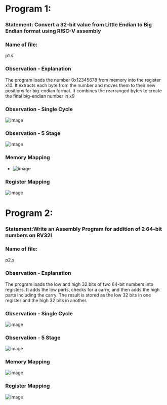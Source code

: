# Program 1: 
### Statement: Convert a 32-bit value from Little Endian to Big Endian format using RISC-V assembly

### Name of file:
p1.s

### Observation - Explanation
The program loads the number 0x12345678 from memory into the register x10.
It extracts each byte from the number and moves them to their new positions for big-endian format.
It combines the rearranged bytes to create the final big-endian number in x9


### Observation - Single Cycle
![image](https://github.com/user-attachments/assets/3cd22d24-7fb8-46b0-b73e-d8b0d426c5f3)


### Observation - 5 Stage
![image](https://github.com/user-attachments/assets/1db3acd0-02d1-4dc3-881f-7c0c039b7e02)


### Memory Mapping

- ![image](https://github.com/user-attachments/assets/b13122ab-8cc8-4ab8-87d2-5ce814eccb9b)
  

### Register Mapping
![image](https://github.com/user-attachments/assets/be97ad7a-f178-4abe-acba-530a440909e3)

 





# Program 2: 
### Statement:Write an Assembly Program for addition of 2 64-bit numbers on RV32I

### Name of file:
p2.s

### Observation - Explanation
The program loads the low and high 32 bits of two 64-bit numbers into registers.
It adds the low parts, checks for a carry, and then adds the high parts including the carry.
The result is stored as the low 32 bits in one register and the high 32 bits in another.

### Observation - Single Cycle
![image](https://github.com/user-attachments/assets/66ecf933-7f0e-4325-85f6-39beedd0dad1)


### Observation - 5 Stage
 ![image](https://github.com/user-attachments/assets/1446e664-bd7c-49a1-bf36-f73f13a6ef9d)


### Memory Mapping
![image](https://github.com/user-attachments/assets/36677c84-01b2-44d3-a322-cd3b447424dd)


### Register Mapping
![image](https://github.com/user-attachments/assets/a52b5849-b0f0-45a1-a8f0-7da660e2c312)







